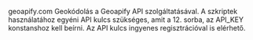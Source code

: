 geoapify.com
Geokódolás a Geoapify API szolgáltatásával.
A szkriptek használatához egyéni API kulcs szükséges, amit a 12. sorba, az API_KEY konstanshoz kell beírni.
Az API kulcs ingyenes regisztrációval is elérhető.
